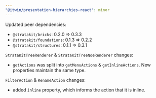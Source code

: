 ```yaml
---
"@itwin/presentation-hierarchies-react": minor
---
```


Updated peer dependencies:

- `@stratakit/bricks`: 0.2.0 => 0.3.3
- `@stratakit/foundations`: 0.1.3 => 0.2.2
- `@stratakit/structures`: 0.1.1 => 0.3.1

`StrataKitTreeRenderer` & `StrataKitTreeNoeRenderer` changes:

- `getActions` was split into `getMenuActions` & `getInlineActions`. New properties maintain the same type.

`FilterAction` & `RenameAction` changes:

- added `inline` property, which informs the action that it is inline.
